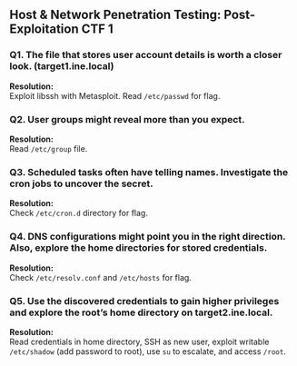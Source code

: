 ## Host & Network Penetration Testing: Post-Exploitation CTF 1

### Q1. The file that stores user account details is worth a closer look. (target1.ine.local)
**Resolution:**  
Exploit libssh with Metasploit. Read `/etc/passwd` for flag.

### Q2. User groups might reveal more than you expect.
**Resolution:**  
Read `/etc/group` file.

### Q3. Scheduled tasks often have telling names. Investigate the cron jobs to uncover the secret.
**Resolution:**  
Check `/etc/cron.d` directory for flag.

### Q4. DNS configurations might point you in the right direction. Also, explore the home directories for stored credentials.
**Resolution:**  
Check `/etc/resolv.conf` and `/etc/hosts` for flag.

### Q5. Use the discovered credentials to gain higher privileges and explore the root’s home directory on target2.ine.local.
**Resolution:**  
Read credentials in home directory, SSH as new user, exploit writable `/etc/shadow` (add password to root), use `su` to escalate, and access `/root`.
